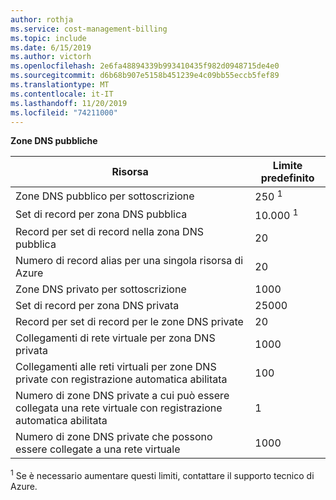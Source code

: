 ```yaml
---
author: rothja
ms.service: cost-management-billing
ms.topic: include
ms.date: 6/15/2019
ms.author: victorh
ms.openlocfilehash: 2e6fa48894339b993410435f982d0948715de4e0
ms.sourcegitcommit: d6b68b907e5158b451239e4c09bb55eccb5fef89
ms.translationtype: MT
ms.contentlocale: it-IT
ms.lasthandoff: 11/20/2019
ms.locfileid: "74211000"
---
```

**Zone DNS pubbliche**

| Risorsa | Limite predefinito |
| --- | --- |
| Zone DNS pubblico per sottoscrizione |250 <sup>1</sup> |
| Set di record per zona DNS pubblica |10.000 <sup>1</sup> |
| Record per set di record nella zona DNS pubblica |20 |
| Numero di record alias per una singola risorsa di Azure |20|
| Zone DNS privato per sottoscrizione |1000|
| Set di record per zona DNS privata |25000|
| Record per set di record per le zone DNS private |20|
| Collegamenti di rete virtuale per zona DNS privata |1000|
| Collegamenti alle reti virtuali per zone DNS private con registrazione automatica abilitata |100|
| Numero di zone DNS private a cui può essere collegata una rete virtuale con registrazione automatica abilitata |1|
| Numero di zone DNS private che possono essere collegate a una rete virtuale |1000|

<sup>1</sup> Se è necessario aumentare questi limiti, contattare il supporto tecnico di Azure.